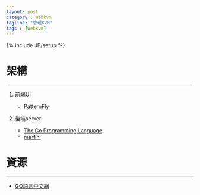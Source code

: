 ```yaml
---
layout: post
category : Webkvm
tagline: "管理KVM"
tags : [Webkvm]
---
```

{% include JB/setup %}

# 架構
-----
1. 前端UI
   * [PatternFly](https://www.patternfly.org/)

2. 後端server
   * [The Go Programming Language](https://golang.org/doc/).   
   * [martini](https://github.com/codegangsta)

# 資源
-----
* [GO語言中文網](http://studygolang.com/)
